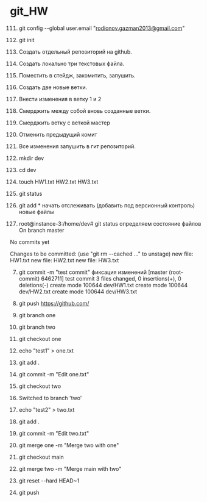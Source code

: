 # git_HW
111. git config --global user.email "rodionov.gazman2013@gmail.com"
112. git init
1. Создать отдельный репозиторий на github.
2. Создать локально три текстовых файла.
3. Поместить в стейдж, закомитить, запушить.
4. Создать две новые ветки.
5. Внести изменения в ветку 1 и 2 
6. Смерджить между собой вновь созданные ветки.
7. Смерджить ветку с веткой мастер
8. Отменить предыдущий комит
9. Все изменения запушить в гит репозиторий.

1. mkdir dev
2. cd dev
3. touch HW1.txt HW2.txt HW3.txt
4. git status
5. git add * начать отслеживать (добавить под версионный контроль) новые файлы
6. root@instance-3:/home/dev# git status определяем состояние файлов
On branch master

No commits yet

Changes to be committed:
  (use "git rm --cached <file>..." to unstage)
        new file:   HW1.txt
        new file:   HW2.txt
        new file:   HW3.txt

7. git commit -m "test commit" фиксация изменений
[master (root-commit) 6462711] test commit
 3 files changed, 0 insertions(+), 0 deletions(-)
 create mode 100644 dev/HW1.txt
 create mode 100644 dev/HW2.txt
 create mode 100644 dev/HW3.txt

8.  git push https://github.com/
9. git branch one
10. git branch two
11. git checkout one
12. echo "test1" > one.txt
13. git add .
14. git commit -m "Edit one.txt"

15. git checkout two
16. Switched to branch 'two'
17. echo "test2" > two.txt
18. git add .
19. git commit -m "Edit two.txt"

20. git merge one  -m "Merge two with one"

21. git checkout main
22. git merge two -m "Merge main with two"

23. git reset --hard HEAD~1
24. git push
